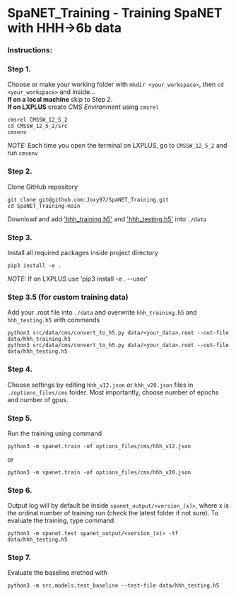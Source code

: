 # SpaNET_Training - Training SpaNET with HHH->6b data

### Instructions:

### Step 1.
Choose or make your working folder with `mkdir <your_workspace>`, then `cd <your_workspace>` and inside...  
**If on a local machine** skip to Step 2.  
**If on LXPLUS** create _CMS Environment_ using `cmsrel` 
```
cmsrel CMSSW_12_5_2  
cd CMSSW_12_5_2/src  
cmsenv
```
_NOTE:_ Each time you open the terminal on LXPLUS, go to `CMSSW_12_5_2` and run `cmsenv`  

### Step 2.
Clone GitHub repository  
```
git clone git@github.com:Joxy97/SpaNET_Training.git  
cd SpaNET_Training-main
```
Download and add ['hhh_training.h5'](https://drive.google.com/file/d/19gxW4YMMTjQaqk8_h-R1VIs5WzUOwTWj/view?usp=share_link) and ['hhh_testing.h5'](https://drive.google.com/file/d/1J_MjkpgUgWeFQdlezKosKY7LD5H-rsSm/view?usp=share_link) into `./data`

### Step 3.
Install all required packages inside project directory
```
pip3 install -e .
```
_NOTE:_ If on LXPLUS use 'pip3 install -e . --user'

### Step 3.5 (for custom training data)
Add your .root file into `./data` and overwrite `hhh_training.h5` and `hhh_testing.h5` with commands
```
python3 src/data/cms/convert_to_h5.py data/<your_data>.root --out-file data/hhh_training.h5
python3 src/data/cms/convert_to_h5.py data/<your_data>.root --out-file data/hhh_testing.h5
```

### Step 4.
Choose settings by editing `hhh_v12.json` or `hhh_v20.json` files in `./options_files/cms` folder. Most importantly, choose number of epochs and number of gpus.

### Step 5.
Run the training using command
```
python3 -m spanet.train -of options_files/cms/hhh_v12.json
```  
or
```
python3 -m spanet.train -of options_files/cms/hhh_v20.json
```

### Step 6.
Output log will by default be inside `spanet_output/<version_(x)>`, where x is the ordinal number of training run (check the latest folder if not sure). To evaluate the training, type command
```
python3 -m spanet.test spanet_output/<version_(x)> -tf data/hhh_testing.h5
```

### Step 7.
Evaluate the baseline method with
```
python3 -m src.models.test_baseline --test-file data/hhh_testing.h5
```
